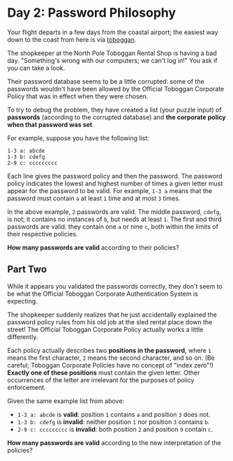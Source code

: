 # Day 2: Password Philosophy

Your flight departs in a few days from the coastal airport; the easiest way
down to the coast from here is via [toboggan].

The shopkeeper at the North Pole Toboggan Rental Shop is having a bad day.
"Something's wrong with our computers; we can't log in!" You ask if you can
take a look.

Their password database seems to be a little corrupted: some of the passwords
wouldn't have been allowed by the Official Toboggan Corporate Policy that was
in effect when they were chosen.

To try to debug the problem, they have created a list (your puzzle input) of
**passwords** (according to the corrupted database) and **the corporate policy
when that password was set**.

For example, suppose you have the following list:

```
1-3 a: abcde
1-3 b: cdefg
2-9 c: ccccccccc
```

Each line gives the password policy and then the password. The password policy
indicates the lowest and highest number of times a given letter must appear for
the password to be valid. For example, `1-3 a` means that the password must
contain `a` at least `1` time and at most `3` times.

In the above example, `2` passwords are valid. The middle password, `cdefg`, is
not; it contains no instances of `b`, but needs at least `1`. The first and
third passwords are valid: they contain one `a` or nine `c`, both within the
limits of their respective policies.

**How many passwords are valid** according to their policies?

## Part Two

While it appears you validated the passwords correctly, they don't seem to be
what the Official Toboggan Corporate Authentication System is expecting.

The shopkeeper suddenly realizes that he just accidentally explained the
password policy rules from his old job at the sled rental place down the
street! The Official Toboggan Corporate Policy actually works a little
differently.

Each policy actually describes two **positions in the password**, where `1`
means the first character, `2` means the second character, and so on. (Be
careful; Toboggan Corporate Policies have no concept of "index zero"!)
**Exactly one of these positions** must contain the given letter. Other
occurrences of the letter are irrelevant for the purposes of policy
enforcement.

Given the same example list from above:

- `1-3 a: abcde` is **valid**: position `1` contains `a` and position `3` does
  not.
- `1-3 b: cdefg` is **invalid**: neither position `1` nor position `3` contains
  `b`.
- `2-9 c: ccccccccc` is **invalid**: both position `2` and position `9` contain
  `c`.

**How many passwords are valid** according to the new interpretation of the
policies?

[toboggan]: https://en.wikipedia.org/wiki/Toboggan
